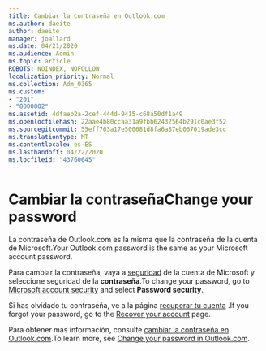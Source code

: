 ```yaml
---
title: Cambiar la contraseña en Outlook.com
ms.author: daeite
author: daeite
manager: joallard
ms.date: 04/21/2020
ms.audience: Admin
ms.topic: article
ROBOTS: NOINDEX, NOFOLLOW
localization_priority: Normal
ms.collection: Adm_O365
ms.custom:
- "201"
- "8000002"
ms.assetid: 4dfaeb2a-2cef-444d-9415-c68a50df1a49
ms.openlocfilehash: 22aae4b80ccaa31a9fbb62432564b291c0ae3f52
ms.sourcegitcommit: 55eff703a17e500681d8fa6a87eb067019ade3cc
ms.translationtype: MT
ms.contentlocale: es-ES
ms.lasthandoff: 04/22/2020
ms.locfileid: "43760645"
---
```

# <a name="change-your-password"></a><span data-ttu-id="de484-102">Cambiar la contraseña</span><span class="sxs-lookup"><span data-stu-id="de484-102">Change your password</span></span>

<span data-ttu-id="de484-103">La contraseña de Outlook.com es la misma que la contraseña de la cuenta de Microsoft.</span><span class="sxs-lookup"><span data-stu-id="de484-103">Your Outlook.com password is the same as your Microsoft account password.</span></span>
  
<span data-ttu-id="de484-104">Para cambiar la contraseña, vaya a [seguridad](https://go.microsoft.com/fwlink/p/?linkid=842325&amp;clcid=0x409) de la cuenta de Microsoft y seleccione seguridad de la **contraseña**.</span><span class="sxs-lookup"><span data-stu-id="de484-104">To change your password, go to [Microsoft account security](https://go.microsoft.com/fwlink/p/?linkid=842325&amp;clcid=0x409) and select **Password security**.</span></span>
  
<span data-ttu-id="de484-105">Si has olvidado tu contraseña, ve a la página [recuperar tu cuenta](https://go.microsoft.com/fwlink/p/?linkid=841909) .</span><span class="sxs-lookup"><span data-stu-id="de484-105">If you forgot your password, go to the [Recover your account](https://go.microsoft.com/fwlink/p/?linkid=841909) page.</span></span>
  
<span data-ttu-id="de484-106">Para obtener más información, consulte [cambiar la contraseña en Outlook.com](https://support.office.com/article/2138d690-811c-4545-b2f3-e4dbe80c9735?wt.mc_id=Office_Outlook_com_Alchemy).</span><span class="sxs-lookup"><span data-stu-id="de484-106">To learn more, see [Change your password in Outlook.com](https://support.office.com/article/2138d690-811c-4545-b2f3-e4dbe80c9735?wt.mc_id=Office_Outlook_com_Alchemy).</span></span>